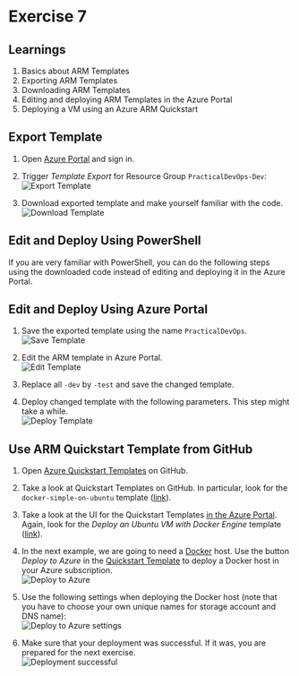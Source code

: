 # Exercise 7


## Learnings

1. Basics about ARM Templates
1. Exporting ARM Templates
1. Downloading ARM Templates
1. Editing and deploying ARM Templates in the Azure Portal
1. Deploying a VM using an Azure ARM Quickstart


## Export Template

1. Open [Azure Portal](https://portal.azure.com) and sign in.

1. Trigger *Template Export* for Resource Group `PracticalDevOps-Dev`:<br/>
   ![Export Template](img/azure-export-template.png)

1. Download exported template and make yourself familiar with the code.<br/>
   ![Download Template](img/azure-template-download.png)


## Edit and Deploy Using PowerShell

If you are very familiar with PowerShell, you can do the following steps using the downloaded code instead of editing and deploying it in the Azure Portal.


## Edit and Deploy Using Azure Portal

1. Save the exported template using the name `PracticalDevOps`.<br/>
   ![Save Template](img/azure-save-template.png)

1. Edit the ARM template in Azure Portal.<br/>
   ![Edit Template](img/azure-edit-template.png)
   
1. Replace all `-dev` by `-test` and save the changed template.

1. Deploy changed template with the following parameters. This step might take a while.<br/>
   ![Deploy Template](img/azure-deploy-template.png)
   

## Use ARM Quickstart Template from GitHub

1. Open [Azure Quickstart Templates](https://github.com/Azure/azure-quickstart-templates/tree/master/) on GitHub.

1. Take a look at Quickstart Templates on GitHub. In particular, look for the `docker-simple-on-ubuntu` template ([link](https://github.com/Azure/azure-quickstart-templates/tree/master/docker-simple-on-ubuntu)).

1. Take a look at the UI for the Quickstart Templates [in the Azure Portal](https://azure.microsoft.com/en-us/documentation/templates/). Again, look for the *Deploy an Ubuntu VM with Docker Engine* template ([link](https://azure.microsoft.com/en-us/documentation/templates/docker-simple-on-ubuntu/)). 

1. In the next example, we are going to need a [Docker](https://www.docker.com/) host. Use the button *Deploy to Azure* in the [Quickstart Template](https://github.com/Azure/azure-quickstart-templates/tree/master/docker-simple-on-ubuntu) to deploy a Docker host in your Azure subscription.<br/>
   ![Deploy to Azure](img/deploy-to-azure.png)

1. Use the following settings when deploying the Docker host (note that you have to choose your own unique names for storage account and DNS name):<br/>
   ![Deploy to Azure settings](img/deploy-to-azure-settings.png)

1. Make sure that your deployment was successful. If it was, you are prepared for the next exercise.<br/>
   ![Deployment successful](img/deployment-successful.png)

   